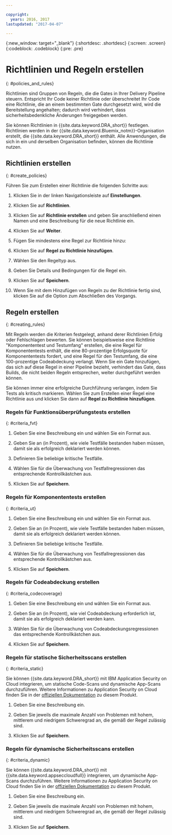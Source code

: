 ```yaml
---

copyright:
  years: 2016, 2017
lastupdated: "2017-04-07"

---
```


{:new_window: target="_blank"}
{:shortdesc: .shortdesc}
{:screen: .screen}
{:codeblock: .codeblock}
{:pre: .pre}

# Richtlinien und Regeln erstellen
{: #policies_and_rules}

Richtlinien sind Gruppen von Regeln, die die Gates in Ihrer Delivery Pipeline steuern. Entspricht Ihr Code keiner Richtlinie oder überschreitet Ihr Code eine Richtlinie, die an einem bestimmten Gate durchgesetzt wird, wird die Bereitstellung angehalten; dadurch wird verhindert, dass sicherheitsbedenkliche Änderungen freigegeben werden. 

Sie können Richtlinien in {{site.data.keyword.DRA_short}} festlegen. Richtlinien werden in der {{site.data.keyword.Bluemix_notm}}-Organisation erstellt, die {{site.data.keyword.DRA_short}} enthält. Alle Anwendungen, die sich in ein und derselben Organisation befinden, können die Richtlinie nutzen.  

## Richtlinien erstellen
{: #create_policies}

Führen Sie zum Erstellen einer Richtlinie die folgenden Schritte aus:

1. Klicken Sie in der linken Navigationsleiste auf **Einstellungen**. 

2. Klicken Sie auf **Richtlinien**. 

3. Klicken Sie auf **Richtlinie erstellen** und geben Sie anschließend einen Namen und eine Beschreibung für die neue Richtlinie ein. 

4. Klicken Sie auf **Weiter**.

4. Fügen Sie mindestens eine Regel zur Richtlinie hinzu:
  1. Klicken Sie auf **Regel zu Richtlinie hinzufügen**. 
  2. Wählen Sie den Regeltyp aus.
  3. Geben Sie Details und Bedingungen für die Regel ein.
  4. Klicken Sie auf **Speichern**.

5. Wenn Sie mit dem Hinzufügen von Regeln zu der Richtlinie fertig sind, klicken Sie auf die Option zum Abschließen des Vorgangs.

## Regeln erstellen
{: #creating_rules}

Mit Regeln werden die Kriterien festgelegt, anhand derer Richtlinien Erfolg oder Fehlschlagen bewerten. Sie können beispielsweise eine Richtlinie "Komponententest und Testumfang" erstellen, die eine Regel für Komponententests enthält, die eine 80-prozentige Erfolgsquote für Komponententests fordert, und eine Regel für den Testumfang, die eine 100-prozentige Codeabdeckung verlangt. Wenn Sie ein Gate hinzufügen, das sich auf diese Regel in einer Pipeline bezieht, verhindert das Gate, dass Builds, die nicht beiden Regeln entsprechen, weiter durchgeführt werden können.  

Sie können immer eine erfolgreiche Durchführung verlangen, indem Sie Tests als kritisch markieren. Wählen Sie zum Erstellen einer Regel eine Richtlinie aus und klicken Sie dann auf **Regel zu Richtlinie hinzufügen**.  

### Regeln für Funktionsüberprüfungstests erstellen
{: #criteria_fvt}

1. Geben Sie eine Beschreibung ein und wählen Sie ein Format aus.

2. Geben Sie an (in Prozent), wie viele Testfälle bestanden haben müssen, damit sie als erfolgreich deklariert werden können.

3. Definieren Sie beliebige kritische Testfälle.

4. Wählen Sie für die Überwachung von Testfallregressionen das entsprechende Kontrollkästchen aus.

5. Klicken Sie auf **Speichern**.


### Regeln für Komponententests erstellen
{: #criteria_ut}

1. Geben Sie eine Beschreibung ein und wählen Sie ein Format aus.

2. Geben Sie an (in Prozent), wie viele Testfälle bestanden haben müssen, damit sie als erfolgreich deklariert werden können.

3. Definieren Sie beliebige kritische Testfälle.

4. Wählen Sie für die Überwachung von Testfallregressionen das entsprechende Kontrollkästchen aus.

5. Klicken Sie auf **Speichern**.


### Regeln für Codeabdeckung erstellen
{: #criteria_codecoverage}

1. Geben Sie eine Beschreibung ein und wählen Sie ein Format aus.

2. Geben Sie an (in Prozent), wie viel Codeabdeckung erforderlich ist, damit sie als erfolgreich deklariert werden kann.

3. Wählen Sie für die Überwachung von Codeabdeckungsregressionen das entsprechende Kontrollkästchen aus.

4. Klicken Sie auf **Speichern**.

### Regeln für statische Sicherheitsscans erstellen
{: #criteria_static}

Sie können {{site.data.keyword.DRA_short}} mit IBM Application Security on Cloud integrieren, um statische Code-Scans und dynamische App-Scans durchzuführen. Weitere Informationen zu Application Security on Cloud finden Sie in der [offiziellen Dokumentation](/docs/services/ApplicationSecurityonCloud/index.html) zu diesem Produkt. 

1. Geben Sie eine Beschreibung ein. 

2. Geben Sie jeweils die maximale Anzahl von Problemen mit hohem, mittlerem und niedrigem Schweregrad an, die gemäß der Regel zulässig sind.  

3. Klicken Sie auf **Speichern**.

### Regeln für dynamische Sicherheitsscans erstellen
{: #criteria_dynamic}

Sie können {{site.data.keyword.DRA_short}} mit {{site.data.keyword.appseccloudfull}} integrieren, um dynamische App-Scans durchzuführen. Weitere Informationen zu Application Security on Cloud finden Sie in der [offiziellen Dokumentation](/docs/services/ApplicationSecurityonCloud/index.html) zu diesem Produkt. 

1. Geben Sie eine Beschreibung ein. 

2. Geben Sie jeweils die maximale Anzahl von Problemen mit hohem, mittlerem und niedrigem Schweregrad an, die gemäß der Regel zulässig sind.  

3. Klicken Sie auf **Speichern**.
